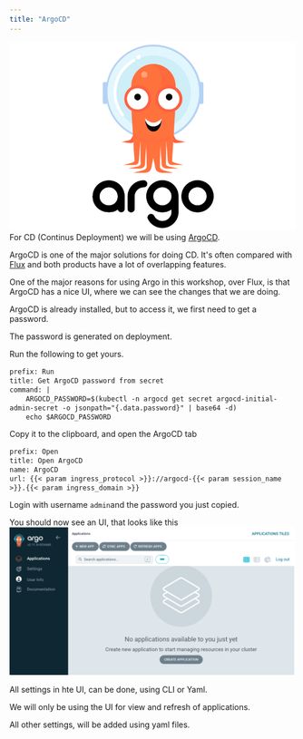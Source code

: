 ```yaml
---
title: "ArgoCD"
---
```

![argocd_logo](1.png)
For CD (Continus Deployment) we will be using [ArgoCD](https://argoproj.github.io/cd/).

ArgoCD is one of the major solutions for doing CD.
It's often compared with [Flux](https://fluxcd.io) and both products have a lot of overlapping features.

One of the major reasons for using Argo in this workshop, over Flux, is that ArgoCD has a nice UI, where we can see the changes that we are doing.

ArgoCD is already installed, but to access it, we first need to get a password.

The password is generated on deployment.

Run the following to get yours.

```terminal:execute
prefix: Run
title: Get ArgoCD password from secret
command: |
    ARGOCD_PASSWORD=$(kubectl -n argocd get secret argocd-initial-admin-secret -o jsonpath="{.data.password}" | base64 -d)
    echo $ARGOCD_PASSWORD
```

Copy it to the clipboard, and open the ArgoCD tab

```dashboard:reload-dashboard
prefix: Open
title: Open ArgoCD
name: ArgoCD
url: {{< param ingress_protocol >}}://argocd-{{< param session_name >}}.{{< param ingress_domain >}}
```

Login with username `admin`and the password you just copied.

You should now see an UI, that looks like this
![UI](2.png)

All settings in hte UI, can be done, using CLI or Yaml.

We will only be using the UI for view and refresh of applications.

All other settings, will be added using yaml files.
